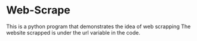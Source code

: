 # Web-Scrape
This is a python program that demonstrates the idea of web scrapping
 The website scrapped is under the url variable in the code.

